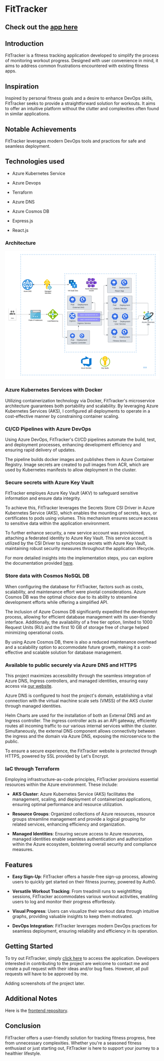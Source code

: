 # FitTracker

## Check out the [app here](https://eappui.myprojectsdomain.net/)

## Introduction

FitTracker is a fitness tracking application developed to simplify the process of monitoring workout progress. Designed with user convenience in mind, it aims to address common frustrations encountered with existing fitness apps.

## Inspiration

Inspired by personal fitness goals and a desire to enhance DevOps skills, FitTracker seeks to provide a straightforward solution for workouts. It aims to offer an intuitive platform without the clutter and complexities often found in similar applications.


## Notable Achievements
FitTracker leverages modern DevOps tools and practices for safe and seamless deployment.

## Technologies used

- Azure Kubernetes Service

- Azure Devops

- Terraform

- Azure DNS

- Azure Cosmos DB

- Express.js

- React.js
<!-- 

- ![Azure Kubernetes Service](https://img.shields.io/badge/Hosting-Azure%20Kubernetes%20Service-orange?logo=azure-devops)

- ![Azure DevOps](https://img.shields.io/badge/CI%2FCD-Azure%20DevOps-blue?logo=azure-pipelines)

- ![Terraform](https://img.shields.io/badge/IaC-Terraform-lightgrey?logo=terraform)

- ![React.js](https://img.shields.io/badge/Frontend-React.js-blue?logo=react)

- ![Express.js](https://img.shields.io/badge/Backend-Express.js-green?logo=node.js)

- ![Azure Cosmos DB](https://img.shields.io/badge/Backend-Azure%20Cosmos%20DB-green?logo=microsoft-azure)

- ![Auth0](https://img.shields.io/badge/Authentication-Auth0-yellow?logo=auth0) 

-->



### Architecture

![Project Architecture](<Project Architecture.png>)


### Azure Kubernetes Services with Docker
Utilizing containerization technology via Docker, FitTracker's microservice architecture guarantees both portability and scalability. By leveraging Azure Kubernetes Services (AKS), I configured all deployments to operate in a cost-effective manner by constraining container scaling.

### CI/CD Pipelines with Azure DevOps
Using Azure DevOps, FitTracker's CI/CD pipelines automate the build, test, and deployment processes, enhancing development efficiency and ensuring rapid delivery of updates.

The pipeline builds docker images and publishes them in Azure Container Registry. Image secrets are created to pull images from ACR, which are used by Kubernetes manifests to allow deployment in the cluster.

### Secure secrets with Azure Key Vault
FitTracker employes Azure Key Vault (AKV) to safeguard sensitive information and ensure data integrity.

To achieve this, FitTracker leverages the Secrets Store CSI Driver in Azure Kubernetes Service (AKS), which enables the mounting of secrets, keys, or certificates to pods using volumes. This mechanism ensures secure access to sensitive data within the application environment. 

To further enhance security, a new service account was provisioned, attaching a federated identity to Azure Key Vault. This service account is utilized by the CSI Driver to synchronize secrets with Azure Key Vault, maintaining robust security measures throughout the application lifecycle.

For more detailed insights into the implementation steps, you can explore the documentation provided [here](https://learn.microsoft.com/en-us/azure/aks/csi-secrets-store-identity-access).

### Store data with Cosmos NoSQL DB
When configuring the database for FitTracker, factors such as costs, scalability, and maintenance effort were pivotal considerations. Azure Cosmos DB was the optimal choice due to its ability to streamline development efforts while offering a simplified API.

The inclusion of Azure Cosmos DB significantly expedited the development process, allowing for efficient database management with its user-friendly interface. Additionally, the availability of a free tier option, limited to 1000 Request Units (RU) and the first 10 GB of storage free of charge helped minimizing operational costs.

By using Azure Cosmos DB, there is also a reduced maintenance overhead and a scalability option to accommodate future growth, making it a cost-effective and scalable solution for database management.

### Available to public securely via Azure DNS and HTTPS
This project maximizes accessibility through the seamless integration of Azure DNS, Ingress controllers, and managed identities, ensuring easy access via  [our website](https://eappui.myprojectsdomain.net/).

Azure DNS is configured to host the project's domain, establishing a vital connection with the virtual machine scale sets (VMSS) of the AKS cluster through managed identities.

Helm Charts are used for the installation of both an External DNS and an Ingress controller. The ingress controller acts as an API gateway, efficiently routes all incoming traffic to our various internal services within the cluster. Simultaneously, the external DNS component allows connectivity between the ingress and the domain via Azure DNS, exposing the microservice to the public.

To ensure a secure experience, the FitTracker website is protected through HTTPS, powered by SSL provided by Let's Encrypt.

### IaC through Terraform
Employing infrastructure-as-code principles, FitTracker provisions essential resources within the Azure environment. These include:

- **AKS Cluster**: Azure Kubernetes Service (AKS) facilitates the management, scaling, and deployment of containerized applications, ensuring optimal performance and resource utilization.
  
- **Resource Groups**: Organized collections of Azure resources, resource groups streamline management and provide a logical grouping for related services, enhancing efficiency and organization.

- **Managed Identities**: Ensuring secure access to Azure resources, managed identities enable seamless authentication and authorization within the Azure ecosystem, bolstering overall security and compliance measures.


## Features

- **Easy Sign-Up**: FitTracker offers a hassle-free sign-up process, allowing users to quickly get started on their fitness journey, powered by Auth0.
  
- **Versatile Workout Tracking**: From treadmill runs to weightlifting sessions, FitTracker accommodates various workout activities, enabling users to log and monitor their progress effortlessly.
  
- **Visual Progress**: Users can visualize their workout data through intuitive graphs, providing valuable insights to keep them motivated.
  
- **DevOps Integration**: FitTracker leverages modern DevOps practices for seamless deployment, ensuring reliability and efficiency in its operation.

## Getting Started

To try out FitTracker, simply [click here](https://eappui.myprojectsdomain.net/) to access the application. Developers interested in contributing to the project are welcome to contact me and create a pull request with their ideas and/or bug fixes. However, all pull requests will have to be approved by me.


Adding screenshots of the project later.

## Additional Notes

Here is the [frontend repository](https://github.com/Kshitij-Kumar123/aks-winter-2024-project-backend).

## Conclusion

FitTracker offers a user-friendly solution for tracking fitness progress, free from unnecessary complexities. Whether you're a seasoned fitness enthusiast or just starting out, FitTracker is here to support your journey to a healthier lifestyle.
